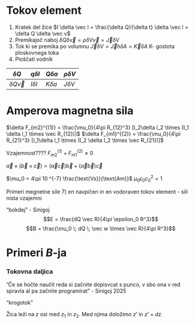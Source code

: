 # Tokov element
1. Kratek del žice
$I \delta \vec l = \frac{\delta Q}{\delta t} \delta \vec l = \delta Q \delta \vec v$
2. Premikajoč naboj
$\delta Q \delta \vec v= \rho \delta V \vec v = \vec J \delta V$
3. Tok ki se premika po volumnu
$\vec J \delta V = \vec J h \delta A = \vec K \delta A$ K- gostota ploskovnega toka
4. Ploščati vodnik

| $\delta Q$        | $q \delta l$ | $Q \delta a$ | $\rho \delta V$ |
| ----------------- | ------------ | ------------ | --------------- |
| $\delta Q \vec v$ | $I \delta l$ | $K \delta a$ | $J \delta V$    |
# Amperova magnetna sila
$\delta F_{m2}^{(1)} = \frac{\mu_0}{4\pi R_{12}^3} [I_2\delta l_2 \times (I_1 \delta l_1 \times \vec R_{12})]$
$\delta F_{m1}^{(2)} = \frac{\mu_0}{4\pi R_{21}^3} [I_1\delta l_1 \times (I_2 \delta l_2 \times \vec R_{21})]$

Vzajemnost???? 
$F_{m2}^{(1)} + F_{m1}^{(2)} \not= 0$

$\vec a \times (\vec b \times \vec c) = (\vec a \vec c) \vec b + (\vec a \vec b)\vec c$


$\mu_0 = 4\pi 10 ^{-7} \frac{\text{Vs}}{\text{Am}}$
$\mu_0 \epsilon_0 c_0^2 =1$

Primeri megnetne sile
7\) en navpičen in en vodoraven tokov element - sili nista vzajemni

“bokdej” - Sinigoj
$$E = \frac{dQ \vec R}{4\pi \epsilon_0 R^3}$$
$$B = \frac{\mu_0 \; dQ \; \vec w \times \vec R}{4\pi R^3}$$
# Primeri $B$-ja
### Tokovna daljica
”Če se hočte naučit reda si začnite dopisvcat s punco, v sbo ona v red spravla al pa začnite programirat” - Sinigoj 2025

“krogotok”

Žica leži na $z$ osi med $z_1$ in $z_2$. Med njima doložimo $z’$ in $z’+dz$. 
